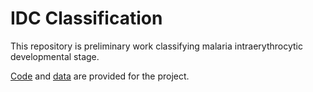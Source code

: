 # IDC Classification
This repository is preliminary work classifying malaria intraerythrocytic developmental stage. 

[Code](code) and [data](data) are provided for the project.
